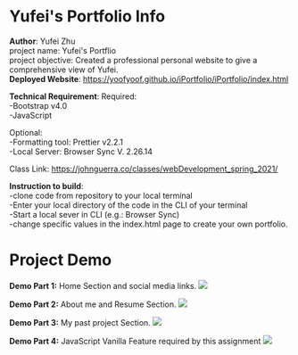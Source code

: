 # Yufei's Portfolio Info
**Author**: Yufei Zhu
<br>project name: Yufei's Portflio
<br>project objective: Created a professional personal website to give a comprehensive view of Yufei.
<br>**Deployed Website**: https://yoofyoof.github.io/iPortfolio/iPortfolio/index.html

**Technical Requirement**: 
Required:<br>
-Bootstrap v4.0<br>
-JavaScript<br>

Optional:<br>
-Formatting tool: Prettier v2.2.1<br>
-Local Server: Browser Sync V. 2.26.14<br>

Class Link: https://johnguerra.co/classes/webDevelopment_spring_2021/<br>

**Instruction to build**: <br>
-clone code from repository to your local terminal<br>
-Enter your local directory of the code in the CLI of your terminal<br>
-Start a local sever in CLI (e.g.: Browser Sync)<br>
-change specific values in the index.html page to create your own portfolio.<br>

# Project Demo
**Demo Part 1:** Home Section and social media links.
![](Home.gif)

**Demo Part 2:** About me and Resume Section.
![](AboutMeResume.gif)

**Demo Part 3:** My past project Section.
![](Projects.gif)

**Demo Part 4:** JavaScript Vanilla Feature required by this assignment
![](JSVanilla.gif)
